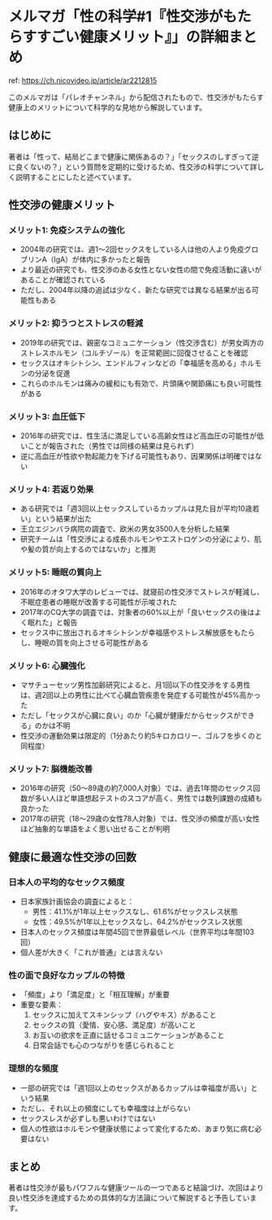 # メルマガ「性の科学#1『性交渉がもたらすすごい健康メリット』」の詳細まとめ

ref: <https://ch.nicovideo.jp/article/ar2212815>

このメルマガは「パレオチャンネル」から配信されたもので、性交渉がもたらす健康上のメリットについて科学的な見地から解説しています。

## はじめに

著者は「性って、結局どこまで健康に関係あるの？」「セックスのしすぎって逆に良くないの？」という質問を定期的に受けるため、性交渉の科学について詳しく説明することにしたと述べています。

## 性交渉の健康メリット

### メリット1: 免疫システムの強化

- 2004年の研究では、週1～2回セックスをしている人は他の人より免疫グロブリンA（IgA）が体内に多かったと報告
- より最近の研究でも、性交渉のある女性とない女性の間で免疫活動に違いがあることが確認されている
- ただし、2004年以降の追試は少なく、新たな研究では異なる結果が出る可能性もある

### メリット2: 抑うつとストレスの軽減

- 2019年の研究では、親密なコミュニケーション（性交渉含む）が男女両方のストレスホルモン（コルチゾール）を正常範囲に回復させることを確認
- セックスはオキシトシン、エンドルフィンなどの「幸福感を高める」ホルモンの分泌を促進
- これらのホルモンは痛みの緩和にも有効で、片頭痛や関節痛にも良い可能性がある

### メリット3: 血圧低下

- 2016年の研究では、性生活に満足している高齢女性ほど高血圧の可能性が低いことが報告された（男性では同様の結果は見られず）
- 逆に高血圧が性欲や勃起能力を下げる可能性もあり、因果関係は明確ではない

### メリット4: 若返り効果

- ある研究では「週3回以上セックスしているカップルは見た目が平均10歳若い」という結果が出た
- 王立エジンバラ病院の調査で、欧米の男女3500人を分析した結果
- 研究チームは「性交渉による成長ホルモンやエストロゲンの分泌により、肌や髪の質が向上するのではないか」と推測

### メリット5: 睡眠の質向上

- 2016年のオタワ大学のレビューでは、就寝前の性交渉でストレスが軽減し、不眠症患者の睡眠が改善する可能性が示唆された
- 2017年のCQ大学の調査では、対象者の60%以上が「良いセックスの後はよく眠れた」と報告
- セックス中に放出されるオキシトシンが幸福感やストレス解放感をもたらし、睡眠の質を向上させる可能性がある

### メリット6: 心臓強化

- マサチューセッツ男性加齢研究によると、月1回以下の性交渉をする男性は、週2回以上の男性に比べて心臓血管疾患を発症する可能性が45%高かった
- ただし「セックスが心臓に良い」のか「心臓が健康だからセックスができる」のかは不明
- 性交渉の運動効果は限定的（1分あたり約5キロカロリー、ゴルフを歩くのと同程度）

### メリット7: 脳機能改善

- 2016年の研究（50～89歳の約7,000人対象）では、過去1年間のセックス回数が多い人ほど単語想起テストのスコアが高く、男性では数列課題の成績も良かった
- 2017年の研究（18～29歳の女性78人対象）では、性交渉の頻度が高い女性ほど抽象的な単語をよく思い出せることが判明

## 健康に最適な性交渉の回数

### 日本人の平均的なセックス頻度

- 日本家族計画協会の調査によると：
  - 男性：41.1%が1年以上セックスなし、61.6%がセックスレス状態
  - 女性：49.5%が1年以上セックスなし、64.2%がセックスレス状態
- 日本人のセックス頻度は年間45回で世界最低レベル（世界平均は年間103回）
- 個人差が大きく「これが普通」とは言えない

### 性の面で良好なカップルの特徴

- 「頻度」より「満足度」と「相互理解」が重要
- 重要な要素：
  1. セックスに加えてスキンシップ（ハグやキス）があること
  2. セックスの質（愛情、安心感、満足度）が高いこと
  3. お互いの欲求を正直に話せるコミュニケーションがあること
  4. 日常会話でも心のつながりを感じられること

### 理想的な頻度

- 一部の研究では「週1回以上のセックスがあるカップルは幸福度が高い」という結果
- ただし、それ以上の頻度にしても幸福度は上がらない
- セックスレスが必ずしも悪いわけではない
- 個人の性欲はホルモンや健康状態によって変化するため、あまり気に病む必要はない

## まとめ

著者は性交渉が最もパワフルな健康ツールの一つであると結論づけ、次回はより良い性交渉を達成するための具体的な方法論について解説すると予告しています。
